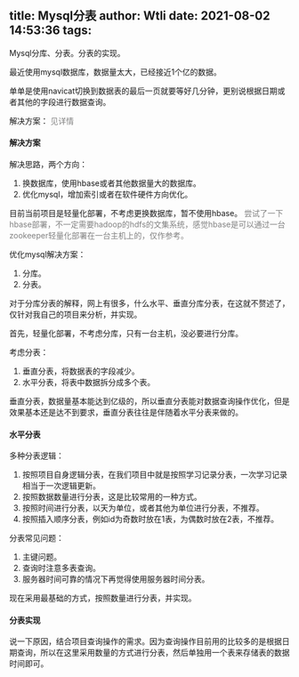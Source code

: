 title: Mysql分表
author: Wtli
date: 2021-08-02 14:53:36
tags:
---
Mysql分库、分表。分表的实现。

最近使用mysql数据库，数据量太大，已经接近1个亿的数据。

单单是使用navicat切换到数据表的最后一页就要等好几分钟，更别说根据日期或者其他的字段进行数据查询。

解决方案：<font color = "grey"> 见详情 </font>

<!--more-->

#### 解决方案

解决思路，两个方向：

1. 换数据库，使用hbase或者其他数据量大的数据库。
2. 优化mysql，增加索引或者在软件硬件方向优化。

目前当前项目是轻量化部署，不考虑更换数据库，暂不使用hbase。<font color = "grey"> 尝试了一下hbase部署，不一定需要hadoop的hdfs的文集系统，感觉hbase是可以通过一台zookeeper轻量化部署在一台主机上的，仅作参考。 </font>

优化mysql解决方案：
1. 分库。
2. 分表。

对于分库分表的解释，网上有很多，什么水平、垂直分库分表，在这就不赘述了，仅针对我自己的项目来分析，并实现。

首先，轻量化部署，不考虑分库，只有一台主机，没必要进行分库。

考虑分表：

1. 垂直分表，将数据表的字段减少。
2. 水平分表，将表中数据拆分成多个表。

垂直分表，数据量基本能达到亿级的，所以垂直分表能对数据查询操作优化，但是效果基本还是达不到要求，垂直分表往往是伴随着水平分表来做的。

#### 水平分表

多种分表逻辑：

1. 按照项目自身逻辑分表，在我们项目中就是按照学习记录分表，一次学习记录相当于一次逻辑更新。
2. 按照数据数量进行分表，这是比较常用的一种方式。
3. 按照时间进行分表，以天为单位，或者其他为单位进行分表，不推荐。
4. 按照插入顺序分表，例如id为奇数时放在1表，为偶数时放在2表，不推荐。

分表常见问题：

1. 主键问题。
2. 查询时注意多表查询。
3. 服务器时间可靠的情况下再觉得使用服务器时间分表。

现在采用最基础的方式，按照数量进行分表，并实现。

#### 分表实现

说一下原因，结合项目查询操作的需求。因为查询操作目前用的比较多的是根据日期查询，所以在这里采用数量的方式进行分表，然后单独用一个表来存储表的数据时间即可。





















